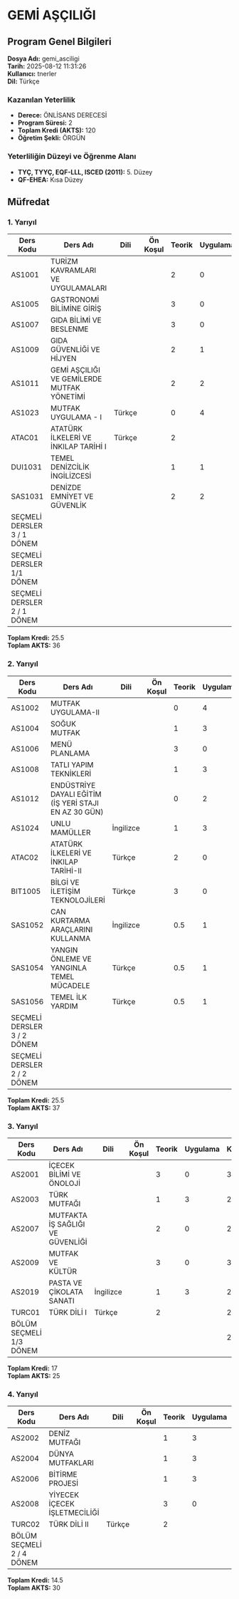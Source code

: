 # GEMİ AŞÇILIĞI

## Program Genel Bilgileri

**Dosya Adı:** gemi_asciligi  
**Tarih:** 2025-08-12 11:31:26  
**Kullanıcı:** tnerler  
**Dil:** Türkçe

### Kazanılan Yeterlilik
- **Derece:** ÖNLİSANS DERECESİ
- **Program Süresi:** 2
- **Toplam Kredi (AKTS):** 120
- **Öğretim Şekli:** ÖRGÜN

### Yeterliliğin Düzeyi ve Öğrenme Alanı
- **TYÇ, TYYÇ, EQF-LLL, ISCED (2011):** 5. Düzey
- **QF-EHEA:** Kısa Düzey

## Müfredat

### 1. Yarıyıl

| Ders Kodu | Ders Adı | Dili | Ön Koşul | Teorik | Uygulama | Kredi | AKTS |
|-----------|----------|------|----------|--------|----------|-------|------|
| AS1001 | TURİZM KAVRAMLARI VE UYGULAMALARI | | | 2 | 0 | 2 | 2 |
| AS1005 | GASTRONOMİ BİLİMİNE GİRİŞ | | | 3 | 0 | 3 | 4 |
| AS1007 | GIDA BİLİMİ VE BESLENME | | | 3 | 0 | 3 | 4 |
| AS1009 | GIDA GÜVENLİĞİ VE HİJYEN | | | 2 | 1 | 3 | 3 |
| AS1011 | GEMİ AŞÇILIĞI VE GEMİLERDE MUTFAK YÖNETİMİ | | | 2 | 2 | 3 | 6 |
| AS1023 | MUTFAK UYGULAMA - I | Türkçe | | 0 | 4 | 2 | 6 |
| ATAC01 | ATATÜRK İLKELERİ VE İNKILAP TARİHİ I | Türkçe | | 2 | | 2 | 2 |
| DUI1031 | TEMEL DENİZCİLİK İNGİLİZCESİ | | | 1 | 1 | 1.5 | 3 |
| SAS1031 | DENİZDE EMNİYET VE GÜVENLİK | | | 2 | 2 | 3 | 3 |
| SEÇMELİ DERSLER 3 / 1 DÖNEM | | | | | | 1 | 1 |
| SEÇMELİ DERSLER 1/1 DÖNEM | | | | | | 1 | 1 |
| SEÇMELİ DERSLER 2 / 1 DÖNEM | | | | | | 1 | 1 |

**Toplam Kredi:** 25.5  
**Toplam AKTS:** 36

### 2. Yarıyıl

| Ders Kodu | Ders Adı | Dili | Ön Koşul | Teorik | Uygulama | Kredi | AKTS |
|-----------|----------|------|----------|--------|----------|-------|------|
| AS1002 | MUTFAK UYGULAMA-II | | | 0 | 4 | 2 | 4 |
| AS1004 | SOĞUK MUTFAK | | | 1 | 3 | 2.5 | 4 |
| AS1006 | MENÜ PLANLAMA | | | 3 | 0 | 3 | 5 |
| AS1008 | TATLI YAPIM TEKNİKLERİ | | | 1 | 3 | 2.5 | 4 |
| AS1012 | ENDÜSTRİYE DAYALI EĞİTİM (İŞ YERİ STAJI EN AZ 30 GÜN) | | | 0 | 2 | 1 | 1 |
| AS1024 | UNLU MAMÜLLER | İngilizce | | 1 | 3 | 2.5 | 5 |
| ATAC02 | ATATÜRK İLKELERİ VE İNKILAP TARİHİ-II | Türkçe | | 2 | 0 | 2 | 2 |
| BIT1005 | BİLGİ VE İLETİŞİM TEKNOLOJİLERİ | Türkçe | | 3 | 0 | 3 | 3 |
| SAS1052 | CAN KURTARMA ARAÇLARINI KULLANMA | İngilizce | | 0.5 | 1 | 1 | 1 |
| SAS1054 | YANGIN ÖNLEME VE YANGINLA TEMEL MÜCADELE | Türkçe | | 0.5 | 1 | 1 | 1 |
| SAS1056 | TEMEL İLK YARDIM | Türkçe | | 0.5 | 1 | 1 | 1 |
| SEÇMELİ DERSLER 3 / 2 DÖNEM | | | | | | 2 | 3 |
| SEÇMELİ DERSLER 2 / 2 DÖNEM | | | | | | 2 | 3 |

**Toplam Kredi:** 25.5  
**Toplam AKTS:** 37

### 3. Yarıyıl

| Ders Kodu | Ders Adı | Dili | Ön Koşul | Teorik | Uygulama | Kredi | AKTS |
|-----------|----------|------|----------|--------|----------|-------|------|
| AS2001 | İÇECEK BİLİMİ VE ÖNOLOJİ | | | 3 | 0 | 3 | 4 |
| AS2003 | TÜRK MUTFAĞI | | | 1 | 3 | 2.5 | 7 |
| AS2007 | MUTFAKTA İŞ SAĞLIĞI VE GÜVENLİĞİ | | | 2 | 0 | 2 | 2 |
| AS2009 | MUTFAK VE KÜLTÜR | | | 3 | 0 | 3 | 5 |
| AS2019 | PASTA VE ÇİKOLATA SANATI | İngilizce | | 1 | 3 | 2.5 | 2 |
| TURC01 | TÜRK DİLİ I | Türkçe | | 2 | | 2 | 2 |
| BÖLÜM SEÇMELİ 1/3 DÖNEM | | | | | | 2 | 3 |

**Toplam Kredi:** 17  
**Toplam AKTS:** 25

### 4. Yarıyıl

| Ders Kodu | Ders Adı | Dili | Ön Koşul | Teorik | Uygulama | Kredi | AKTS |
|-----------|----------|------|----------|--------|----------|-------|------|
| AS2002 | DENİZ MUTFAĞI | | | 1 | 3 | 2.5 | 7 |
| AS2004 | DÜNYA MUTFAKLARI | | | 1 | 3 | 2.5 | 7 |
| AS2006 | BİTİRME PROJESİ | | | 1 | 3 | 2.5 | 7 |
| AS2008 | YİYECEK İÇECEK İŞLETMECİLİĞİ | | | 3 | 0 | 3 | 4 |
| TURC02 | TÜRK DİLİ II | Türkçe | | 2 | | 2 | 2 |
| BÖLÜM SEÇMELİ 2 / 4 DÖNEM | | | | | | 2 | 3 |

**Toplam Kredi:** 14.5  
**Toplam AKTS:** 30